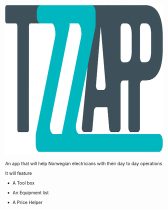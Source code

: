 <img  src="https://raw.githubusercontent.com/Tzzapp/Tzzapp-Drawings/master/tzzapp_logo_dark.png?raw=true" width="640" height="480"/> 

An app that will help Norwegian electricians with their day to day operations 


It will feature 

* A Tool box

* An Equipment list

* A Price Helper 
